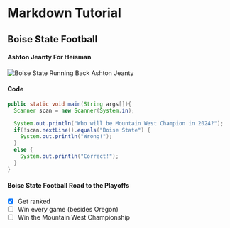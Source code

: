 # Markdown Tutorial

## Boise State Football

#### Ashton Jeanty For Heisman

![Boise State Running Back Ashton Jeanty](https://nbcsports.brightspotcdn.com/dims4/default/fd66041/2147483647/strip/true/crop/5337x3002+0+0/resize/1440x810!/quality/90/?url=https%3A%2F%2Fnbc-sports-production-nbc-sports.s3.us-east-1.amazonaws.com%2Fbrightspot%2F86%2Fcc%2Fa090654f4833bf64ed04ab12dcd3%2Fhttps-delivery-gettyimages.com%2Fdownloads%2F2170571360)

#### Code

``` java
public static void main(String args[]){
  Scanner scan = new Scanner(System.in);

  System.out.println("Who will be Mountain West Champion in 2024?");
  if(!scan.nextLine().equals("Boise State") {
    System.out.println("Wrong!");
  }
  else {
    System.out.println("Correct!");
  }
}
```

#### Boise State Football Road to the Playoffs
- [X] Get ranked
- [ ] Win every game (besides Oregon)
- [ ] Win the Mountain West Championship
